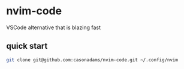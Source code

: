 # nvim-code

VSCode alternative that is blazing fast

## quick start

```sh
git clone git@github.com:casonadams/nvim-code.git ~/.config/nvim
```
